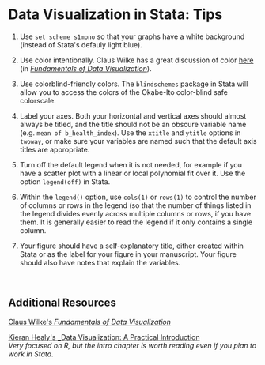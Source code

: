 # Data Visualization in Stata: Tips

1. Use `set scheme s1mono` so that your graphs have a white background (instead of Stata's defauly light blue).

2. Use color intentionally.  Claus Wilke has a great discussion of color [here](https://clauswilke.com/dataviz/color-basics.html) 
(in [_Fundamentals of Data Visualization_](https://clauswilke.com/dataviz/index.html)).  

3. Use colorblind-friendly colors.  The `blindschemes` package in Stata will allow you to access the colors of the Okabe-Ito color-blind safe colorscale.  

4. Label your axes.  Both your horizontal and vertical axes should almost always be titled, and the title should not be an obscure variable name (e.g. `mean of b_health_index`).  Use the `xtitle` and `ytitle` options in `twoway`, or make sure your variables are named such that the default axis titles are appropriate.

5. Turn off the default legend when it is not needed, for example if you have a scatter plot with a linear or local polynomial fit over it.  Use the option `legend(off)` in Stata.

6. Within the `legend()` option, use `cols(1)` or `rows(1)` to control the number of columns or rows in the legend (so that the number of things listed in the legend divides evenly across multiple columns or rows, if you have them.  It is generally easier to read the legend if it only contains a single column.

7. Your figure should have a self-explanatory title, either created within Stata or as the label for your figure in your manuscript.  Your figure should also have notes that explain the variables.  


<br>

## Additional Resources

[Claus Wilke's _Fundamentals of Data Visualization_](https://clauswilke.com/dataviz/)  

[Kieran Healy's _Data Visualization:  A Practical Introduction](https://socviz.co/)  
_Very focused on R, but the intro chapter is worth reading even if you plan to work in Stata._  

